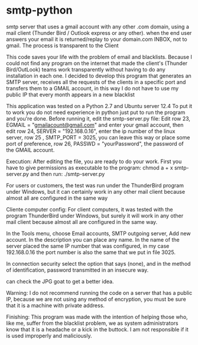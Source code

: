 # smtp-python
smtp server that uses a gmail account with any other .com domain, using a mail client (Thunder Bird / Outlook express or any other).
when the end user answers your email it is returned/replay to your domain.com INBOX, not to gmail. The process is transparent to the Client

This code saves your life with the problem of email and blacklists. Because I could not find any program on the internet that made the client's (Thunder Bird/OutLook) teams work transparently without having to do any installation in each one. I decided to develop this program that generates an SMTP server, receives all the requests of the clients in a specific port and transfers them to a GMAIL account, in this way I do not have to use my public IP that every month appears in a new blacklist

This application  was tested on a Python 2.7 and Ubuntu server 12.4
To put it to work you do not need experience in python just put to run the program and you're done.
Before running it, edit the smtp-server.py file:
Edit row 23, EGMAIL = "gmailacount@gmail.com" and enter your gmail account, then edit row 24, SERVER = "192.168.0.16", enter the ip number of the linux server, row 25 , SMTP_PORT = 3025, you can leave this way or place some port of preference, row 26, PASSWD = "yourPassword", the password of the GMAIL account.

Execution:
After editing the file, you are ready to do your work.
First you have to give permissions as executable to the program:
chmod a + x smtp-server.py
and then run:
./smtp-server.py

For users or customers, the test was run under the ThunderBird program under Windows, but it can certainly work in any other mail client because almost all are configured in the same way

Cliente computer config:
For client computers, it was tested with the program ThunderBird under Windows, but surely it will work in any other mail client because almost all are configured in the same way.

In the Tools menu, choose Email accounts, SMTP outgoing server, Add new account.
In the description you can place any name. In the name of the server placed the same IP number that was configured, in my case 192.168.0.16
the port number is also the same that we put in file 3025.

In connection security select the option that says (none), and in the method of identification, password transmitted in an insecure way.

can check the JPG goat to get a better idea.

Warning:
I do not recommend running the code on a server that has a public IP, because we are not using any method of encryption, you must be sure that it is a machine with private address.

Finishing:
This program was made with the intention of helping those who, like me, suffer from the blacklist problem, we as system administrators know that it is a headache or a kick in the buttock. I am not responsible if it is used improperly and maliciously.

